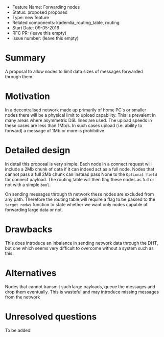 - Feature Name: Forwarding nodes
- Status: proposed proposed
- Type: new feature
- Related components: kademlia_routing_table, routing
- Start Date: 09-05-2016
- RFC PR: (leave this empty)
- Issue number: (leave this empty)

# Summary

A proposal to allow nodes to limit data sizes of messages forwarded through them.

# Motivation

In a decentralised network made up primarily of home PC's or smaller nodes there will be a
physical limit to upload capability. This is prevalent in many areas where asymmetric DSL
lines are used. The upload speeds in these cases are less than 1Mb/s. In such cases upload
(i.e. ability to forward) a message of 1Mb or more is prohibitive.

# Detailed design

In detail this proposal is very simple. Each node in a connect request will include a 2Mb
chunk of data if it can indeed act as a full node. Nodes that cannot pass a full 2Mb chunk can
instead pass None to the `Optional field` for connect payload. The routing table will then
flag these nodes as full or not with a simple `bool`.

On sending messages through th network these nodes are excluded from any path. Therefore the
routing table will require a flag to be passed to the `target nodws` function to state
whether we want only nodes capable of forwarding large data or not.


# Drawbacks

This does introduce an inbalance in sending network data through the DHT, but one which seems
very difficult to overcome without a system such as this.

# Alternatives

Nodes that cannot transmit such large payloads, queue the messages and drop them eventually.
This is wasteful and may introduce missing messages from the network

# Unresolved questions

To be added
